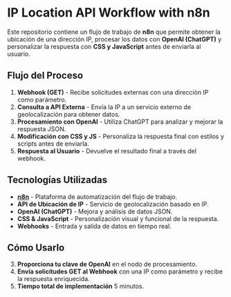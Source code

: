 # IP Location API Workflow with n8n

Este repositorio contiene un flujo de trabajo de **n8n** que permite obtener la ubicación de una dirección IP, procesar los datos con **OpenAI (ChatGPT)** y personalizar la respuesta con **CSS y JavaScript** antes de enviarla al usuario.

## Flujo del Proceso

1. **Webhook (GET)** - Recibe solicitudes externas con una dirección IP como parámetro.
2. **Consulta a API Externa** - Envía la IP a un servicio externo de geolocalización para obtener datos.
3. **Procesamiento con OpenAI** - Utiliza ChatGPT para analizar y mejorar la respuesta JSON.
4. **Modificación con CSS y JS** - Personaliza la respuesta final con estilos y scripts antes de enviarla.
5. **Respuesta al Usuario** - Devuelve el resultado final a través del webhook.

## Tecnologías Utilizadas

- **[n8n](https://n8n.io/)** - Plataforma de automatización del flujo de trabajo.
- **API de Ubicación de IP** - Servicio de geolocalización basado en IP.
- **OpenAI (ChatGPT)** - Mejora y análisis de datos JSON.
- **CSS & JavaScript** - Personalización visual y funcional de la respuesta.
- **Webhooks** - Entrada y salida de datos en tiempo real.

## Cómo Usarlo

3. **Proporciona tu clave de OpenAI** en el nodo de procesamiento.
5. **Envía solicitudes GET al Webhook** con una IP como parámetro y recibe la respuesta enriquecida.
6. **Tiempo total de implementación** 5 minutos.
